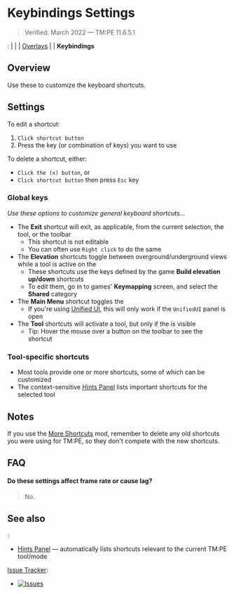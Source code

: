 # Keybindings Settings

> Verified: March 2022 — TM:PE 11.6.5.1

[](Settings.md): [](General.md) | [](Gameplay.md) | [](Policies.md) | [Overlays](Overlays.md) | [](Maintenance.md) |
**Keybindings**

## Overview

Use these [](Settings.md) to customize the keyboard shortcuts.

## Settings

To edit a shortcut:

1. `Click shortcut button`
2. Press the key (or combination of keys) you want to use

To delete a shortcut, either:

* `Click the (x) button`, or
* `Click shortcut button` then press `Esc` key

### Global keys

_Use these options to customize general keyboard shortcuts..._

* The **Exit** shortcut will exit, as applicable, from the current selection, the tool, or the toolbar
    * This shortcut is not editable
    * You can often use `Right click` to do the same
* The **Elevation** shortcuts toggle between overground/underground views while a tool is active on
  the [](Toolbar.md)
    * These shortcuts use the keys defined by the game **Build elevation up/down** shortcuts
    * To edit them, go in to games' **Keymapping** screen, and select the **Shared** category
* The **Main Menu** shortcut toggles the [](Toolbar.md)
    * If you're using [Unified UI](Unified-UI.md), this will only work if the `UnifiedUI` panel is open
* The **Tool** shortcuts will activate a tool, but only if the [](Toolbar.md) is visible
    * Tip: Hover the mouse over a button on the toolbar to see the shortcut

### Tool-specific shortcuts

* Most tools provide one or more shortcuts, some of which can be customized
* The context-sensitive [Hints Panel](Hints-Panel.md) lists important shortcuts for the selected tool

## Notes

If you use the [More Shortcuts](https://steamcommunity.com/sharedfiles/filedetails/?id=685719710) mod, remember to
delete any old shortcuts you were using for TM:PE, so they don't compete with the new shortcuts.

## FAQ

#### Do these settings affect frame rate or cause lag?

> No.

## See also

[](Toolbar.md):

* [Hints Panel](Hints-Panel.md) — automatically lists shortcuts relevant to the current TM:PE tool/mode

[Issue Tracker](https://github.com/krzychu124/Cities-Skylines-Traffic-Manager-President-Edition/issues):

* <a href="https://github.com/CitiesSkylinesMods/TMPE/labels/SETTINGS"><img alt="Issues" src="https://img.shields.io/github/issues/CitiesSkylinesMods/TMPE/SETTINGS?label=SETTINGS%26logo=github" /></a>